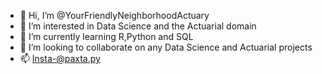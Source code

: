 - 👋 Hi, I’m @YourFriendlyNeighborhoodActuary
- 👀 I’m interested in Data Science and the Actuarial domain
- 🌱 I’m currently learning R,Python and SQL
- 💞️ I’m looking to collaborate on any Data Science and Actuarial projects
- 📫 Insta-@paxta.py

<!---
YourFriendlyNeighborhoodActuary/YourFriendlyNeighborhoodActuary is a ✨ special ✨ repository because its `README.md` (this file) appears on your GitHub profile.
You can click the Preview link to take a look at your changes.
--->
